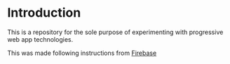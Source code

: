 # Introduction
This is a repository for the sole purpose of experimenting with progressive web app technologies.

This was made following instructions from [Firebase](https://www.youtube.com/watch?v=sFsRylCQblw)